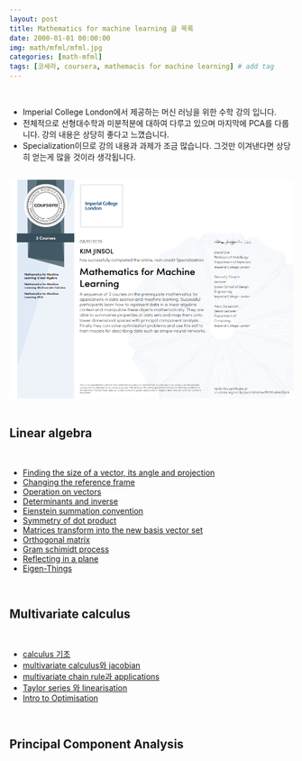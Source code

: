 ```yaml
---
layout: post
title: Mathematics for machine learning 글 목록
date: 2000-01-01 00:00:00
img: math/mfml/mfml.jpg
categories: [math-mfml] 
tags: [코세라, coursera, mathemacis for machine learning] # add tag
---
```


<br>

- Imperial College London에서 제공하는 머신 러닝을 위한 수학 강의 입니다.
- 전체적으로 선형대수학과 미분적분에 대하여 다루고 있으며 마지막에 PCA를 다룹니다. 강의 내용은 상당히 좋다고 느꼈습니다.
- Specialization이므로 강의 내용과 과제가 조금 많습니다. 그것만 이겨낸다면 상당히 얻는게 많을 것이라 생각됩니다.

<br>
<center><img src="../assets/img/certification/imperial_college_mfml.png" alt="Drawing" style="width: 800px;"/></center>
<br>

## **Linear algebra**

<br>

- [Finding the size of a vector, its angle and projection](https://gaussian37.github.io/math-mfml-1/)
- [Changing the reference frame](https://gaussian37.github.io/ml-la-Changing-the-reference-frame/)
- [Operation on vectors](https://gaussian37.github.io/ml-la-Operation-on-vectors/)
- [Determinants and inverse](https://gaussian37.github.io/ml-la-Determinants-and-inverse/)
- [Eienstein summation convention](https://gaussian37.github.io/math-la-einstein_summation_convention/)
- [Symmetry of dot product](https://gaussian37.github.io/math-la-symmetry_of_dot_product/)
- [Matrices transform into the new basis vector set](https://gaussian37.github.io/math-la-matrices_transform_into_the_new_basis_vector_set/)
- [Orthogonal matrix](https://gaussian37.github.io/math-la-orthogonal_matrix/)
- [Gram schimidt process](https://gaussian37.github.io/math-la-gram_schmidt_process/)
- [Reflecting in a plane](https://gaussian37.github.io/math-la-reflecting_in_a_plane/)
- [Eigen-Things](https://gaussian37.github.io/math-la-eigen/)

<br>

## **Multivariate calculus**

<br>

- [calculus 기초](https://gaussian37.github.io/math-mfml-basic_calculus)
- [multivariate calculus와 jacobian](https://gaussian37.github.io/math-mfml-multivariate_calculus_and_jacobian/)
- [multivariate chain rule과 applications](https://gaussian37.github.io/math-mfml-multivariate_chain_rule_and_applications/)
- [Taylor series 와 linearisation](https://gaussian37.github.io/math-mfml-taylor_series_and_linearisation/)
- [Intro to Optimisation](https://gaussian37.github.io/math-mfml-intro_to_optimisation/)

<br>

## **Principal Component Analysis**

<br>



